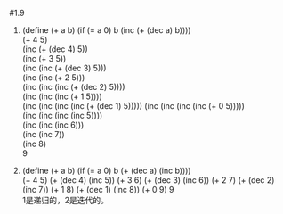 #1.9
1. (define (+ a b) (if (= a 0) b (inc (+ (dec a) b))))  
(+ 4 5)  
(inc (+ (dec 4) 5))  
(inc (+ 3 5))  
(inc (inc (+ (dec 3) 5)))  
(inc (inc (+ 2 5)))  
(inc (inc (inc (+ (dec 2) 5))))  
(inc (inc (inc (+ 1 5))))  
(inc (inc (inc (inc (+ (dec 1) 5)))))
(inc (inc (inc (inc (+ 0 5)))))  
(inc (inc (inc (inc 5))))   
(inc (inc (inc 6)))  
(inc (inc 7))  
(inc 8)  
9  

2. (define (+ a b) (if (= a 0) b (+ (dec a) (inc b))))  
(+ 4 5)
(+ (dec 4) (inc 5))
(+ 3 6)
(+ (dec 3) (inc 6))
(+ 2 7)
(+ (dec 2) (inc 7))
(+ 1 8)
(+ (dec 1) (inc 8))
(+ 0 9)
9  
1是递归的，2是迭代的。
